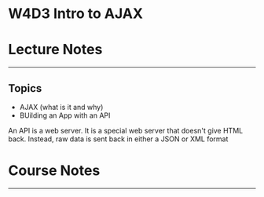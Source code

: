 # W4D3 Intro to AJAX
# Lecture Notes
_________________
## Topics
- AJAX (what is it and why)
- BUilding an App with an API

An API is a web server. It is a special web server that doesn't give HTML back. Instead, raw data is sent back in either a JSON or XML format

# Course Notes
_________________
